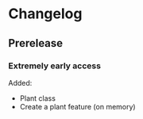 # Changelog

## Prerelease
### Extremely early access
Added:
- Plant class
- Create a plant feature (on memory)
